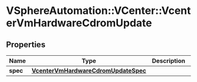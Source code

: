 # VSphereAutomation::VCenter::VcenterVmHardwareCdromUpdate

## Properties
Name | Type | Description | Notes
------------ | ------------- | ------------- | -------------
**spec** | [**VcenterVmHardwareCdromUpdateSpec**](VcenterVmHardwareCdromUpdateSpec.md) |  | [optional] 


